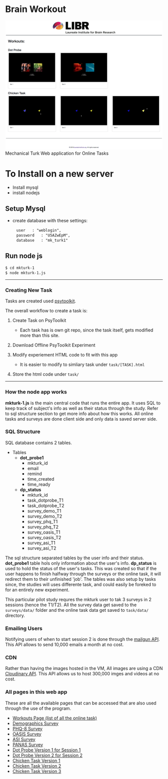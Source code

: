 # Brain Workout
![alt text](tasks.png "Logo Title Text 1")
Mechanical Turk Web application for Online Tasks


# To Install on a new server
- Install mysql
- install nodejs

## Setup Mysql
- create database with these settings:
```
     user	: "weblogin",
     password	: "U5AZwEpM",
     database	: "mk_turk1"
```

## Run node js
```
$ cd mkturk-1
$ node mkturk-1.js
```


---

### Creating New Task
Tasks are created used [psytoolkit](https://www.psytoolkit.org/). 

The overall workflow to create a task is:
1) Create Task on PsyToolkit
	* Each task has is own git repo, since the task itself, gets modified more than this site.
2) Download Offline PsyToolkit Experiment
3) Modify experiement HTML code to fit with this app
	* It is easier to modify to simliary task under `task/[TASK].html`

4) Store the html code under `task/`

---
### How the node app works

**mkturk-1.js** is the main central code that runs the entire app. It uses SQL to keep track of subject's info as well as their status through the study.
Refer to sql structure section to get more info about how this works. All online tasks and surveys are done client side and only data is saved server side.

### SQL Structure

SQL database contains 2 tables. 

* Tables
	* **dot_probe1** 
		- mkturk_id
		- email
		- remind
		- time_created
		- time_ready
	* **dp_status**
		- mkturk_id
		- task_dotprobe_T1
		- task_dotprobe_T2
		- survey_demo_T1
		- survey_demo_T2
		- survey_phq_T1
		- survey_phq_T2
		- survey_oasis_T1
		- survey_oasis_T2
		- survey_asi_T1
		- survey_asi_T2

The sql structure separated tables by the user info and their status. **dot_probe1** table hols only information about the user's info. **dp_status** is used to hold the status of the user's tasks. This was created so that if the user happens to finish halfway through the surveys or the online task, it will redirect them to their unfinished 'job'. The tables was also setup by tasks since, the studies will uses differente task, and could easily be foreked to for an entirely new experiment.

This particular pilot study requres the mkturk user to tak 3 surveys in 2 sessions (hence the T1/T2). All the survey data get saved to the `surveys/data/` folder and the online task data get saved to `task/data/` directory.

### Emailing Users
Notifying users of when to start session 2 is done through the [mailgun API](https://www.mailgun.com/). This API allows to send 10,000 emails a month at no cost. 

### CDN
Rather than having the images hosted in the VM, All images are using a CDN [Cloudinary API](https://cloudinary.com/). This API allows us to host 300,000 imges and videos at no cost.


### All pages in this web app
These are all the available pages that can be accessed that are also used through the use of the program.

- [Workouts Page (list of all the online task)](http://brainworkout.paulus.libr.net/workouts)
- [Demographics Survey](http://brainworkout.paulus.libr.net/?survey=demo)
- [PHQ-8 Survey](http://brainworkout.paulus.libr.net/?survey=phq)
- [OASIS Survey](http://brainworkout.paulus.libr.net/?survey=oasis)
- [ASI Survey](http://brainworkout.paulus.libr.net/?survey=asi)
- [PANAS Survey](http://brainworkout.paulus.libr.net/?survey=panas)
- [Dot Probe Version 1 for Session 1](http://brainworkout.paulus.libr.net/?task=dotprobe&session=1)
- [Dot Probe Version 2 for Session 2](http://brainworkout.paulus.libr.net/?task=dotprobe&session=2)
- [Chicken Task Version 1](http://brainworkout.paulus.libr.net/?task=chicken&session=1)
- [Chicken Task Version 2](http://brainworkout.paulus.libr.net/?task=chicken&session=2)
- [Chicken Task Version 3](http://brainworkout.paulus.libr.net/?task=chicken&session=3)





